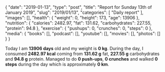 {
    "date": "2019-01-13",
    "type": "post",
    "title": "Report for Sunday 13th of January 2019",
    "slug": "2019\/01\/13",
    "categories": [
        "Daily report"
    ],
    "images": [],
    "health": {
        "weight": 0,
        "height": 173,
        "age": 13906
    },
    "nutrition": {
        "calories": 2482.97,
        "fat": 131.62,
        "carbohydrates": 227.55,
        "protein": 94.8
    },
    "exercise": {
        "pushups": 0,
        "crunches": 0,
        "steps": 0
    },
    "media": {
        "books": [],
        "podcast": [],
        "youtube": [],
        "movies": [],
        "photos": []
    }
}

Today I am <strong>13906 days</strong> old and my weight is <strong>0 kg</strong>. During the day, I consumed <strong>2482.97 kcal</strong> coming from <strong>131.62 g</strong> fat, <strong>227.55 g</strong> carbohydrates and <strong>94.8 g</strong> protein. Managed to do <strong>0 push-ups</strong>, <strong>0 crunches</strong> and walked <strong>0 steps</strong> during the day which is approximately <strong>0 km</strong>.